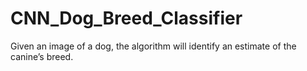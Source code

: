 # CNN_Dog_Breed_Classifier
Given an image of a dog, the algorithm will identify an estimate of the canine’s breed.
